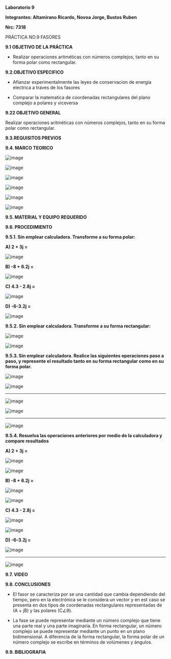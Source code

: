 **Laboratorio 9**

**Integrantes: Altamirano Ricardo, Novoa Jorge, Bustos Ruben**

**Nrc: 7318**

PRÁCTICA NO.9 FASORES

**9.1 OBJETIVO DE LA PRÁCTICA**

* Realizar operaciones aritméticas con números complejos, tanto en su forma polar como rectangular.

**9.2.OBJETIVO ESPECIFICO**

* Afianzar experimentalmente las leyes de conservacion de energia electrica a traves de los fasores

* Comparar la matematica de coordenadas rectangulares del plano complejo a polares y viceversa

**9.22 OBJETIVO GENERAL**

Realizar operaciones aritméticas con números complejos, tanto en su forma polar como rectangular.

**9.3.REQUISITOS PREVIOS**

**9.4. MARCO TEORICO**

![image](https://user-images.githubusercontent.com/105680588/186829835-8eb379de-6216-4e04-a436-3c2e1bf21097.png)

![image](https://user-images.githubusercontent.com/105680588/186829431-8de3716e-da6c-4811-8c99-4b87eb9b2f6a.png)

![image](https://user-images.githubusercontent.com/105680588/186829471-704cbcfa-8229-4df5-8589-4525c5abc469.png)

![image](https://user-images.githubusercontent.com/105680588/186829499-b43b57a9-4485-47ba-8ecc-7ad67e519762.png)

![image](https://user-images.githubusercontent.com/105680588/186829516-aac6956c-6d1e-4b9d-a5cd-36515382e896.png)

![image](https://user-images.githubusercontent.com/105680588/186829536-df67916b-b4f8-45ee-8a26-fcd313bc46a2.png)

**9.5. MATERIAL Y EQUIPO REQUERIDO**

**9.6. PROCEDIMIENTO**

**9.5.1. Sin emplear calculadora. Transforme a su forma polar:**

**A) 2 + 3j =**

![image](https://user-images.githubusercontent.com/105680588/186793239-0eaff57d-24a0-43d0-a4dc-6953db76607a.png)

**B) -8 + 6.2j =**

![image](https://user-images.githubusercontent.com/105680588/186793272-46312bad-df88-47e5-9476-918f47a1daf0.png)

**C) 4.3 - 2.8j =**

![image](https://user-images.githubusercontent.com/105680588/186793337-3d21861c-f336-4ae1-bb7b-1f04bed6c62b.png)

**D) -6-3.2j =**

![image](https://user-images.githubusercontent.com/105680588/186793381-6aa35a07-bdf2-4b92-be22-66d431692f55.png)

**9.5.2. Sin emplear calculadora. Transforme a su forma rectangular:**

![image](https://user-images.githubusercontent.com/105680588/186795477-f14dad2c-acb1-4e96-aa50-91e58ba16383.png)

![image](https://user-images.githubusercontent.com/105680588/186795514-bd3ec401-b25e-4d9d-9457-ac98e7012f8f.png)

**9.5.3. Sin emplear calculadora. Realice las siguientes operaciones paso a paso, y represente el resultado tanto en su forma rectangular como en su forma polar.**

![image](https://user-images.githubusercontent.com/105680588/186799370-4e258976-ee0f-48cf-8d7f-448b809e3313.png)

![image](https://user-images.githubusercontent.com/105680588/186799521-ae96cabb-0eed-4133-abcb-b118d19a00d5.png)

_____________________________________________________________________

![image](https://user-images.githubusercontent.com/105680588/186805595-e263e5ba-fd57-4170-b5f9-52112d02e317.png)

![image](https://user-images.githubusercontent.com/105680588/186805620-c9691a9e-1263-44fd-81a7-b4b6808d86af.png)

____________________________________________________________________

![image](https://user-images.githubusercontent.com/105680588/186808572-011caeeb-e6ed-45eb-a9e0-052b838bbf6c.png)

**9.5.4. Resuelva las operaciones anteriores por medio de la calculadora y compare resultados**

**A) 2 + 3j =**

![image](https://user-images.githubusercontent.com/105680588/186830431-022f5f78-9be8-444a-997f-9563b7296313.png)

![image](https://user-images.githubusercontent.com/105680588/186830475-3d58adab-254e-40ea-8d33-1f11927de5d4.png)

**B) -8 + 6.2j =**

![image](https://user-images.githubusercontent.com/105680588/186830778-ee4ec542-0845-4b81-b127-b150ec2fb104.png)

![image](https://user-images.githubusercontent.com/105680588/186831105-efed7e4b-da0d-44f1-9b9a-15773ddc2c9e.png)

**C) 4.3 - 2.8j =**

![image](https://user-images.githubusercontent.com/105680588/186831406-07e15b3f-390b-4656-a948-f061d471ea03.png)

![image](https://user-images.githubusercontent.com/105680588/186831449-de900bbf-ec3e-4351-9817-ce228b48cd3b.png)

**D) -6-3.2j =**

![image](https://user-images.githubusercontent.com/105680588/186831697-1a9bcdab-7f8b-4416-a92f-a965f094335a.png)

_________________________________________________________________________________________

![image](https://user-images.githubusercontent.com/105680588/186831971-4947b31b-4062-423d-bde6-27150a081bb7.png)





**9.7. VIDEO**

**9.8. CONCLUSIONES**

* El fasor se caracteriza por se una cantidad que cambia dependiendo del tiempo, pero en la electrónica se le considera un vector y en est caso se presenta en dos tipos de coordenadas rectangulares representadas de (A + jB) y las polares (C∠θ).

* La fase se puede representar mediante un número complejo que tiene una parte real y una parte imaginaria. En forma rectangular, un número complejo se puede representar mediante un punto en un plano bidimensional. A diferencia de la forma rectangular, la forma polar de un número complejo se escribe en términos de volúmenes y ángulos.

**9.9. BIBLIOGRAFIA**


